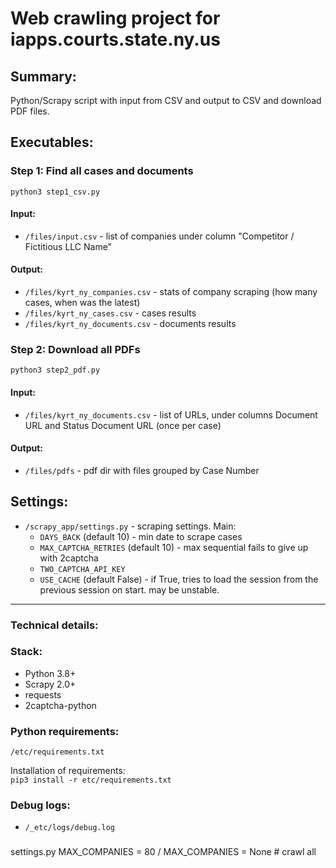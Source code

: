 # Web crawling project for iapps.courts.state.ny.us

## Summary:
Python/Scrapy script with input from CSV and output to CSV and download PDF files.

## Executables:

### Step 1: Find all cases and documents
`python3 step1_csv.py`

#### Input:
- `/files/input.csv` - list of companies under column "Competitor / Fictitious LLC Name"

#### Output: 
- `/files/kyrt_ny_companies.csv` - stats of company scraping (how many cases, when was the latest)
- `/files/kyrt_ny_cases.csv` - cases results
- `/files/kyrt_ny_documents.csv` - documents results


### Step 2: Download all PDFs
`python3 step2_pdf.py`

#### Input:
- `/files/kyrt_ny_documents.csv` - list of URLs, under columns Document URL and Status Document URL (once per case)

#### Output: 
- `/files/pdfs` - pdf dir with files grouped by Case Number

## Settings:
- `/scrapy_app/settings.py` - scraping settings. Main:
  * `DAYS_BACK` (default 10) - min date to scrape cases
  * `MAX_CAPTCHA_RETRIES` (default 10) - max sequential fails to give up with 2captcha
  * `TWO_CAPTCHA_API_KEY`
  * `USE_CACHE` (default False) - if True, tries to load the session from the previous session on start. may be unstable.

  
---
### Technical details:
### Stack:
* Python 3.8+
* Scrapy 2.0+
* requests
* 2captcha-python

### Python requirements:
`/etc/requirements.txt`

Installation of requirements:  
`pip3 install -r etc/requirements.txt`

### Debug logs:
- `/_etc/logs/debug.log`

### 
settings.py
MAX_COMPANIES = 80
/
MAX_COMPANIES = None # crawl all
